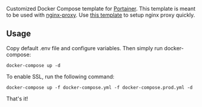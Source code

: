 Customized Docker Compose template for [Portainer](https://www.portainer.io/). This template is meant to be used with [nginx-proxy](https://github.com/jwilder/nginx-proxy). Use [this template](https://github.com/rann91/docker-compose-nginx-proxy) to setup nginx proxy quickly.

## Usage
Copy default .env file and configure variables. Then simply run docker-compose:
```
docker-compose up -d
```

To enable SSL, run the following command:
```
docker-compose up -f docker-compose.yml -f docker-compose.prod.yml -d
```

That's it!
